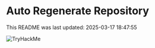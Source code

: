 # Auto Regenerate Repository

This README was last updated: 2025-03-17 18:47:55

 ![TryHackMe](https://tryhackme.com/badge/533634)